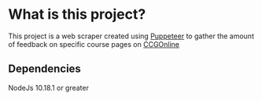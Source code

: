# What is this project?

This project is a web scraper created using [Puppeteer](https://github.com/puppeteer/puppeteer) to gather the amount of feedback on specific course pages on [CCGOnline](https://ccgonline.chichester.ac.uk)

## Dependencies

NodeJs 10.18.1 or greater

